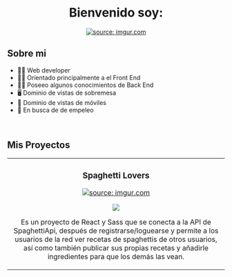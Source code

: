 <div align="center">
<h1 align="center">Bienvenido soy: </h1>
<a href=""><img src="https://i.imgur.com/XiktXlR.png" title="source: imgur.com" /></a>
</div>

## Sobre mi
 
- 🧑‍💻 Web developer
- 🤵‍♂️ Orientado principalmente a el Front End 
- 👨‍🔧 Poseeo algunos conocimientos de Back End
- 🖥️ Dominio de vistas de sobremesa
- 📲 Dominio de vistas de móviles
- 💼 En busca de de empeleo
<br>

## Mis Proyectos 
<table>
<tr>
<td width="50%">
<h3 align="center">Spaghetti Lovers</h3>
<div align="center">
<a href="https://github.com/LuisFPE/SpaghettiLovers" target="_blank">
<img src="https://i.imgur.com/l8Clmfs.png" title="source: imgur.com" />
</a>
<p>
<a href="https://github.com/LuisFPE/SpaghettiLovers" target="_blank">
<img src="https://img.shields.io/badge/CÓDIGO-ff9?style=for-the-badge&logo=github&logoColor=black">
</a>
</p>
<p>Es un proyecto de React y Sass que se conecta a la API de SpaghettiApi, después de registrarse/loguearse y permite a los usuarios de la red ver recetas de spaghettis de otros usuarios, así como también publicar sus propias recetas y añadirle ingredientes para que los demás las vean.</p>
</div>                                                                                      
</td>


</table>                                                                                 
</div>
<br>


